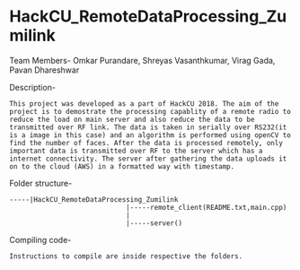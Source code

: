 # HackCU_RemoteDataProcessing_Zumilink #

Team Members- Omkar Purandare, Shreyas Vasanthkumar, Virag Gada, Pavan Dhareshwar 

Description-
```
This project was developed as a part of HackCU 2018. The aim of the project is to demostrate the processing capablity of a remote radio to reduce the load on main server and also reduce the data to be transmitted over RF link. The data is taken in serially over RS232(it is a image in this case) and an algorithm is performed using openCV to find the number of faces. After the data is processed remotely, only important data is transmitted over RF to the server which has a internet connectivity. The server after gathering the data uploads it on to the cloud (AWS) in a formatted way with timestamp.
```
Folder structure-

```
-----|HackCU_RemoteDataProcessing_Zumilink
                             |-----remote_client(README.txt,main.cpp) 
                             |
                             |-----server()
```


Compiling code-
```
Instructions to compile are inside respective the folders. 
```
